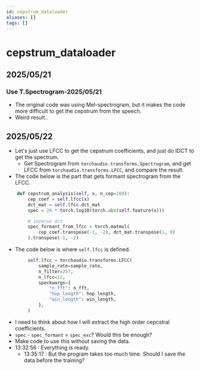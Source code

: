```yaml
---
id: cepstrum_dataloader
aliases: []
tags: []
---
```


# cepstrum_dataloader

## 2025/05/21

### Use T.Spectrogram-2025/05/21
- The original code was using Mel-spectrogram, but it makes the code more difficult to get the
  cepstrum from the speech.
- Weird result..

## 2025/05/22
- Let's just use LFCC to get the cepstrum coefficients, and just do IDCT to get the spectrum.
  - Get Spectrogram from `torchaudio.transforms.Spectrogram`, and get LFCC from `torchaudio.transforms.LFCC`,
    and compare the result.
- The code below is the part that gets formant spectrogram from the LFCC.
```python cepstrum.py Preprocess.cepstrum_analysis
    def cepstrum_analysis(self, x, n_cep=160):
        cep_coef = self.lfcc(x)
        dct_mat = self.lfcc.dct_mat
        spec = 20 * torch.log10(torch.abs(self.feature(x)))

        # inverse dct
        spec_formant_from_lfcc = torch.matmul(
            cep_coef.transpose(-1, -2), dct_mat.transpose(1, 0)
        ).transpose(-1, -2)
```
- The code below is where `self.lfcc` is defined.
```python cepsturm.py Preprocess.__init__
        self.lfcc = torchaudio.transforms.LFCC(
            sample_rate=sample_rate,
            n_filter=257,
            n_lfcc=12,
            speckwargs={
                "n_fft": n_fft,
                "hop_length": hop_length,
                "win_length": win_length,
            },
        )
```
- I need to think about how I will extract the high order cepcstral coefficients.
- `spec` - `spec_formant` = `spec_exc`? Would this be enough?
- Make code to use this without saving the data.
- 13:32:56 : Everything is ready.
  - 13:35:17 : But the program takes too much time. Should I save the data before the training?
